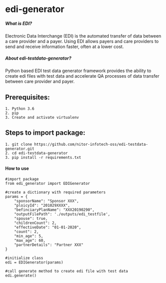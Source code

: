 # edi-generator


##### What is EDI?

Electronic Data Interchange (EDI) is the automated transfer of data between a care provider and a payer. Using EDI allows payers and care providers to send and receive information faster, often at a lower cost.

##### About edi-testdata-generator?
Python based EDI test data generator framework provides the ability to create edi files with test data and accelerate QA processes of data transfer between care provider and payer.


## Prerequisites:
    1. Python 3.6
    2. pip
    3. Create and activate virtualenv

## Steps to import package:
    1. git clone https://github.com/nitor-infotech-oss/edi-testdata-generator.git
    2. cd edi-testdata-generator
    3. pip install -r requirements.txt


#### How to use
```
#import package
from edi_generator import EDIGenerator

#create a dictionary with required parameters
params = {
    "sponsorName": "Sponsor XXX",
    "ploicyId": "201029XXXX",
    "befinciaryPlanName": "XXX20190290",
    "outputFilePath": './outputs/edi_testfile',
    "spouse": true,
    "childrenCount": 2,
    "effectiveDate": "01-01-2020",
    "count": 2,
    "min_age": 5,
    "max_age": 60,
    "partnerDetails": "Partner XXX"
}

#initialize class
edi = EDIGenerator(params)

#call generate method to create edi file with test data
edi.generate()
```
